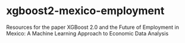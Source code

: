 # xgboost2-mexico-employment
Resources for the paper XGBoost 2.0 and the Future of Employment in Mexico: A Machine Learning Approach to Economic Data Analysis

